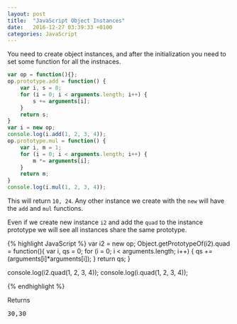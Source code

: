 ```yaml
---
layout: post
title:  "JavaScript Object Instances"
date:   2016-12-27 03:39:33 +0100
categories: JavaScript
---
```

You need to create object instances, and after the initialization you need to set some function for all the instnaces.

```javascript
var op = function(){};
op.prototype.add = function() {
    var i, s = 0;
    for (i = 0; i < arguments.length; i++) {
        s += arguments[i];
    }
    return s;
}
var i = new op;
console.log(i.add(1, 2, 3, 4));
op.prototype.mul = function() {
    var i, m = 1;
    for (i = 0; i < arguments.length; i++) {
        m *= arguments[i];
    }
    return m;
}
console.log(i.mul(1, 2, 3, 4));
```

This will return `10, 24`.
Any other instance we create with the `new` will have the `add` and `mul` functions.

Even if we create new instance `i2` and add the `quad` to the instance prototype we will see all instances share the same prototype.


{% highlight JavaScript %}
var i2 = new op;
Object.getPrototypeOf(i2).quad = function(){
	var i, qs = 0;
    for (i = 0; i < arguments.length; i++) {
        qs += (arguments[i]*arguments[i]);
    }
    return qs;
}

console.log(i2.quad(1, 2, 3, 4));
console.log(i.quad(1, 2, 3, 4));

{% endhighlight %}

Returns <pre>30,30</pre>
